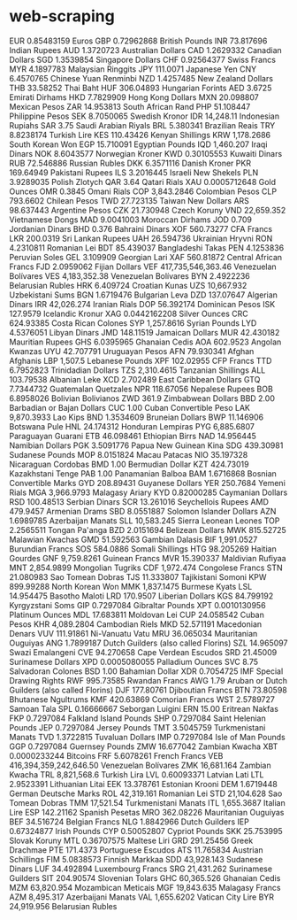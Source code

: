 # web-scraping

EUR 0.85483159 Euros
GBP 0.72962868 British Pounds
INR 73.817696 Indian Rupees
AUD 1.3720723 Australian Dollars
CAD 1.2629332 Canadian Dollars
SGD 1.3539854 Singapore Dollars
CHF 0.92564377 Swiss Francs
MYR 4.1897783 Malaysian Ringgits
JPY 111.0071 Japanese Yen
CNY 6.4570765 Chinese Yuan Renminbi
NZD 1.4257485 New Zealand Dollars
THB 33.58252 Thai Baht
HUF 306.04893 Hungarian Forints
AED 3.6725 Emirati Dirhams
HKD 7.7829909 Hong Kong Dollars
MXN 20.098807 Mexican Pesos
ZAR 14.953813 South African Rand
PHP 51.108447 Philippine Pesos
SEK 8.7050065 Swedish Kronor
IDR 14,248.11 Indonesian Rupiahs
SAR 3.75 Saudi Arabian Riyals
BRL 5.380341 Brazilian Reais
TRY 8.8238174 Turkish Lire
KES 110.43426 Kenyan Shillings
KRW 1,178.2686 South Korean Won
EGP 15.710091 Egyptian Pounds
IQD 1,460.207 Iraqi Dinars
NOK 8.6043577 Norwegian Kroner
KWD 0.30105553 Kuwaiti Dinars
RUB 72.546886 Russian Rubles
DKK 6.3571116 Danish Kroner
PKR 169.64949 Pakistani Rupees
ILS 3.2016445 Israeli New Shekels
PLN 3.9289035 Polish Zlotych
QAR 3.64 Qatari Rials
XAU 0.0005712648 Gold Ounces
OMR 0.3845 Omani Rials
COP 3,843.2846 Colombian Pesos
CLP 793.6602 Chilean Pesos
TWD 27.723135 Taiwan New Dollars
ARS 98.637443 Argentine Pesos
CZK 21.730948 Czech Koruny
VND 22,659.352 Vietnamese Dongs
MAD 9.0041003 Moroccan Dirhams
JOD 0.709 Jordanian Dinars
BHD 0.376 Bahraini Dinars
XOF 560.73277 CFA Francs
LKR 200.0319 Sri Lankan Rupees
UAH 26.594736 Ukrainian Hryvni
RON 4.2310811 Romanian Lei
BDT 85.439037 Bangladeshi Takas
PEN 4.1253836 Peruvian Soles
GEL 3.109909 Georgian Lari
XAF 560.81872 Central African Francs
FJD 2.0959062 Fijian Dollars
VEF 417,735,546,363.46 Venezuelan Bolívares
VES 4,183,352.38 Venezuelan Bolívares
BYN 2.4922236 Belarusian Rubles
HRK 6.409724 Croatian Kunas
UZS 10,667.932 Uzbekistani Sums
BGN 1.6719476 Bulgarian Leva
DZD 137.07647 Algerian Dinars
IRR 42,026.274 Iranian Rials
DOP 56.392174 Dominican Pesos
ISK 127.9579 Icelandic Kronur
XAG 0.0442162208 Silver Ounces
CRC 624.93385 Costa Rican Colones
SYP 1,257.8616 Syrian Pounds
LYD 4.5376051 Libyan Dinars
JMD 148.11519 Jamaican Dollars
MUR 42.430182 Mauritian Rupees
GHS 6.0395965 Ghanaian Cedis
AOA 602.9523 Angolan Kwanzas
UYU 42.707791 Uruguayan Pesos
AFN 79.930341 Afghan Afghanis
LBP 1,507.5 Lebanese Pounds
XPF 102.02955 CFP Francs
TTD 6.7952823 Trinidadian Dollars
TZS 2,310.4615 Tanzanian Shillings
ALL 103.79538 Albanian Leke
XCD 2.702489 East Caribbean Dollars
GTQ 7.7344732 Guatemalan Quetzales
NPR 118.67056 Nepalese Rupees
BOB 6.8958026 Bolivian Bolivianos
ZWD 361.9 Zimbabwean Dollars
BBD 2.00 Barbadian or Bajan Dollars
CUC 1.00 Cuban Convertible Peso
LAK 9,870.3933 Lao Kips
BND 1.3534609 Bruneian Dollars
BWP 11.146906 Botswana Pule
HNL 24.174312 Honduran Lempiras
PYG 6,885.6807 Paraguayan Guarani
ETB 46.098461 Ethiopian Birrs
NAD 14.956445 Namibian Dollars
PGK 3.5091776 Papua New Guinean Kina
SDG 439.30981 Sudanese Pounds
MOP 8.0151824 Macau Patacas
NIO 35.197328 Nicaraguan Cordobas
BMD 1.00 Bermudian Dollar
KZT 424.73019 Kazakhstani Tenge
PAB 1.00 Panamanian Balboa
BAM 1.6716868 Bosnian Convertible Marks
GYD 208.89431 Guyanese Dollars
YER 250.7684 Yemeni Rials
MGA 3,966.9793 Malagasy Ariary
KYD 0.82000285 Caymanian Dollars
RSD 100.48513 Serbian Dinars
SCR 13.261016 Seychellois Rupees
AMD 479.9457 Armenian Drams
SBD 8.0551887 Solomon Islander Dollars
AZN 1.6989785 Azerbaijan Manats
SLL 10,583.245 Sierra Leonean Leones
TOP 2.2565511 Tongan Pa'anga
BZD 2.0151694 Belizean Dollars
MWK 815.52725 Malawian Kwachas
GMD 51.592563 Gambian Dalasis
BIF 1,991.0527 Burundian Francs
SOS 584.0886 Somali Shillings
HTG 98.205269 Haitian Gourdes
GNF 9,759.8261 Guinean Francs
MVR 15.390337 Maldivian Rufiyaa
MNT 2,854.9899 Mongolian Tugriks
CDF 1,972.474 Congolese Francs
STN 21.080983 Sao Tomean Dobras
TJS 11.333807 Tajikistani Somoni
KPW 899.99288 North Korean Won
MMK 1,837.1475 Burmese Kyats
LSL 14.954475 Basotho Maloti
LRD 170.9507 Liberian Dollars
KGS 84.799192 Kyrgyzstani Soms
GIP 0.7297084 Gibraltar Pounds
XPT 0.0010130956 Platinum Ounces
MDL 17.683811 Moldovan Lei
CUP 24.058542 Cuban Pesos
KHR 4,089.2804 Cambodian Riels
MKD 52.571191 Macedonian Denars
VUV 111.91861 Ni-Vanuatu Vatu
MRU 36.065034 Mauritanian Ouguiyas
ANG 1.7899187 Dutch Guilders (also called Florins)
SZL 14.965097 Swazi Emalangeni
CVE 94.270658 Cape Verdean Escudos
SRD 21.45009 Surinamese Dollars
XPD 0.0005080055 Palladium Ounces
SVC 8.75 Salvadoran Colones
BSD 1.00 Bahamian Dollar
XDR 0.7054725 IMF Special Drawing Rights
RWF 995.73585 Rwandan Francs
AWG 1.79 Aruban or Dutch Guilders (also called Florins)
DJF 177.80761 Djiboutian Francs
BTN 73.80598 Bhutanese Ngultrums
KMF 420.63869 Comorian Francs
WST 2.5789727 Samoan Tala
SPL 0.16666667 Seborgan Luigini
ERN 15.00 Eritrean Nakfas
FKP 0.7297084 Falkland Island Pounds
SHP 0.7297084 Saint Helenian Pounds
JEP 0.7297084 Jersey Pounds
TMT 3.5045759 Turkmenistani Manats
TVD 1.3722815 Tuvaluan Dollars
IMP 0.7297084 Isle of Man Pounds
GGP 0.7297084 Guernsey Pounds
ZMW 16.677042 Zambian Kwacha
XBT 0.0000233244 Bitcoins
FRF 5.6078261 French Francs
VEB 416,394,359,242,646.50 Venezuelan Bolívares
ZMK 16,681.164 Zambian Kwacha
TRL 8,821,568.6 Turkish Lira
LVL 0.60093371 Latvian Lati
LTL 2.9523391 Lithuanian Litai
EEK 13.378761 Estonian Krooni
DEM 1.6719448 German Deutsche Marks
ROL 42,319.161 Romanian Lei
STD 21,104.628 Sao Tomean Dobras
TMM 17,521.54 Turkmenistani Manats
ITL 1,655.3687 Italian Lire
ESP 142.21162 Spanish Pesetas
MRO 362.08226 Mauritanian Ouguiyas
BEF 34.516724 Belgian Francs
NLG 1.8842966 Dutch Guilders
IEP 0.67324877 Irish Pounds
CYP 0.50052807 Cypriot Pounds
SKK 25.753995 Slovak Koruny
MTL 0.36707575 Maltese Liri
GRD 291.25456 Greek Drachmae
PTE 171.4373 Portuguese Escudos
ATS 11.765834 Austrian Schillings
FIM 5.0838573 Finnish Markkaa
SDD 43,928.143 Sudanese Dinars
LUF 34.492894 Luxembourg Francs
SRG 21,431.262 Surinamese Guilders
SIT 204.90574 Slovenian Tolars
GHC 60,365.526 Ghanaian Cedis
MZM 63,820.954 Mozambican Meticais
MGF 19,843.635 Malagasy Francs
AZM 8,495.317 Azerbaijani Manats
VAL 1,655.6202 Vatican City Lire
BYR 24,919.956 Belarusian Rubles
